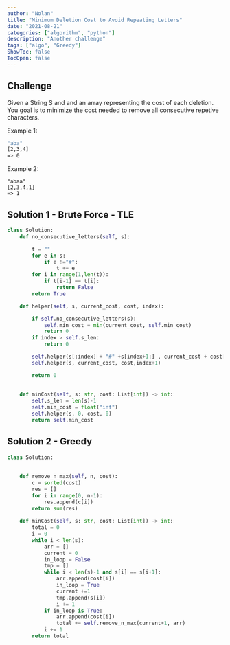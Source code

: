 ```yaml
---
author: "Nolan"
title: "Minimum Deletion Cost to Avoid Repeating Letters"
date: "2021-08-21"
categories: ["algorithm", "python"]
description: "Another challenge"
tags: ["algo", "Greedy"]
ShowToc: false
TocOpen: false
---
```


## Challenge

Given a String S and and an array representing the cost of each deletion.
You goal is to minimize the cost needed to remove all consecutive repetive characters.

Example 1:

```bash
"aba"
[2,3,4]
=> 0
```
Example 2:
```
"abaa"
[2,3,4,1]
=> 1
```

## Solution 1 - Brute Force - TLE

```python
class Solution:
    def no_consecutive_letters(self, s):

        t = ""
        for e in s:
            if e !="#":
                t += e
        for i in range(1,len(t)):
            if t[i-1] == t[i]:
                return False
        return True

    def helper(self, s, current_cost, cost, index):

        if self.no_consecutive_letters(s):
            self.min_cost = min(current_cost, self.min_cost)
            return 0
        if index > self.s_len:
            return 0

        self.helper(s[:index] + "#" +s[index+1:] , current_cost + cost[index], cost,index+1)
        self.helper(s, current_cost, cost,index+1)

        return 0
            
        
    def minCost(self, s: str, cost: List[int]) -> int:
        self.s_len = len(s)-1
        self.min_cost = float("inf")
        self.helper(s, 0, cost, 0)
        return self.min_cost
```

## Solution 2 - Greedy

```python
class Solution:
    
    
    def remove_n_max(self, n, cost):
        c = sorted(cost)
        res = []
        for i in range(0, n-1):
            res.append(c[i])
        return sum(res)
    
    def minCost(self, s: str, cost: List[int]) -> int:
        total = 0
        i = 0
        while i < len(s):
            arr = []
            current = 0
            in_loop = False
            tmp = []
            while i < len(s)-1 and s[i] == s[i+1]:
                arr.append(cost[i])
                in_loop = True
                current +=1
                tmp.append(s[i])
                i += 1
            if in_loop is True:
                arr.append(cost[i])                
                total += self.remove_n_max(current+1, arr)
            i += 1
        return total
```